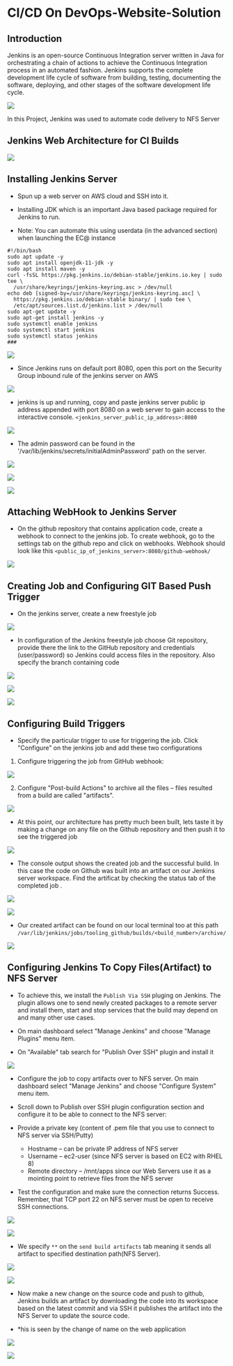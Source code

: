 # CI/CD On DevOps-Website-Solution

## Introduction

Jenkins is an open-source Continuous Integration server written in Java for orchestrating a chain of actions to achieve the Continuous Integration process in an automated fashion. Jenkins supports the complete development life cycle of software from building, testing, documenting the software, deploying, and other stages of the software development life cycle.

![](./img/0.png)

In this Project, Jenkins was used to automate code delivery to NFS Server

## Jenkins Web Architecture for CI Builds

![](./img/1.png)

## Installing Jenkins Server

* Spun up a web server on AWS cloud and SSH into it.

* Installing JDK which is an important Java based package required for Jenkins to run.

* Note: You can automate this using userdata (in the advanced section) when launching the EC@ instance
```
#!/bin/bash
sudo apt update -y
sudo apt install openjdk-11-jdk -y
sudo apt install maven -y
curl -fsSL https://pkg.jenkins.io/debian-stable/jenkins.io.key | sudo tee \
  /usr/share/keyrings/jenkins-keyring.asc > /dev/null
echo deb [signed-by=/usr/share/keyrings/jenkins-keyring.asc] \
  https://pkg.jenkins.io/debian-stable binary/ | sudo tee \
  /etc/apt/sources.list.d/jenkins.list > /dev/null
sudo apt-get update -y
sudo apt-get install jenkins -y
sudo systemctl enable jenkins
sudo systemctl start jenkins
sudo systemctl status jenkins
###
```

![](./img/2.png)

* Since Jenkins runs on default port 8080, open this port on the Security Group inbound rule of the jenkins server on AWS

![](./img/3.png)

* jenkins is up and running, copy and paste jenkins server public ip address appended with port 8080 on a web server to gain access to the interactive console. `<jenkins_server_public_ip_address>:8080`

![](./img/4.png)

* The admin password can be found in the '/var/lib/jenkins/secrets/initialAdminPassword' path on the server.

![](./img/5.png)

![](./img/6.png)

![](./img/7.png)

## Attaching WebHook to Jenkins Server

* On the github repository that contains application code, create a webhook to connect to the jenkins job. To create webhook, go to the settings tab on the github repo and click on webhooks. Webhook should look like this `<public_ip_of_jenkins_server>:8080/github-webhook/`

![](./img/8.png)

## Creating Job and Configuring GIT Based Push Trigger

* On the jenkins server, create a new freestyle job

![](./img/9.png)

* In configuration of the Jenkins freestyle job choose Git repository, provide there the link to the GitHub repository and credentials (user/password) so Jenkins could access files in the repository. Also specify the branch containing code

![](./img/10.png)

![](./img/11.png)

![](./img/12.png)

## Configuring Build Triggers

* Specify the particular trigger to use for triggering the job. Click "Configure" on the jenkins job and add these two configurations

1. Configure triggering the job from GitHub webhook:

![](./img/13.png)

2. Configure "Post-build Actions" to archive all the files – files resulted from a build are called "artifacts".

![](./img/14.png)

* At this point, our architecture has pretty much been built, lets taste it by making a change on any file on the Github repository and then push it to see the triggered job

![](./img/15.png)

* The console output shows the created job and the successful build. In this case the code on Github was built into an artifact on our Jenkins server workspace. Find the artificat by checking the status tab of the completed job .

![](./img/16.png)

![](./img/17.png)

* Our created artifact can be found on our local terminal too at this path `/var/lib/jenkins/jobs/tooling_github/builds/<build_number>/archive/`

![](./img/18.png)

## Configuring Jenkins To Copy Files(Artifact) to NFS Server

* To achieve this, we install the `Publish Via SSH` pluging on Jenkins. The plugin allows one to send newly created packages to a remote server and install them, start and stop services that the build may depend on and many other use cases.

* On main dashboard select "Manage Jenkins" and choose "Manage Plugins" menu item.

* On "Available" tab search for "Publish Over SSH" plugin and install it

![](./img/19.png)

* Configure the job to copy artifacts over to NFS server. On main dashboard select "Manage Jenkins" and choose "Configure System" menu item.

* Scroll down to Publish over SSH plugin configuration section and configure it to be able to connect to the NFS server:

* Provide a private key (content of .pem file that you use to connect to NFS server via SSH/Putty)

  * Hostname – can be private IP address of NFS server 
  * Username – ec2-user (since NFS server is based on EC2 with RHEL 8) 
  * Remote directory – /mnt/apps since our Web Servers use it as a mointing point to retrieve files from the NFS server

* Test the configuration and make sure the connection returns Success. Remember, that TCP port 22 on NFS server must be open to receive SSH connections.

![](./img/20.png)

![](./img/21.png)

* We specify `**` on the `send build artifacts` tab meaning it sends all artifact to specified destination path(NFS Server).

![](./img/22.png)

![](./img/23.png)

* Now make a new change on the source code and push to github, Jenkins builds an artifact by downloading the code into its workspace based on the latest commit and via SSH it publishes the artifact into the NFS Server to update the source code.

* *his is seen by the change of name on the web application

![](./img/24.png)

![](./img/25.png)